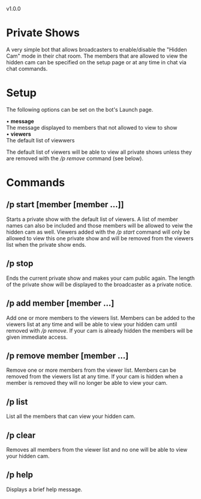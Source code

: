 v1.0.0

<h1>Private Shows</h1>

A very simple bot that allows broadcasters to enable/disable the "Hidden Cam" mode in their chat room. The members that are allowed to view the hidden cam can be specified on the setup page or at any time in chat via chat commands.

<h1>Setup</h1>

The following options can be set on the bot's Launch page.

&bullet; <b>message</b><br/>The message displayed to members that not allowed to view to show<br/>
&bullet; <b>viewers</b><br/>The default list of viewwers<br/>

The default list of viewers will be able to view all private shows unless they are removed with the <i>/p remove</i> command (see below).

<h1>Commands</h1>


<h2>/p start [member [member ...]]</h2>
Starts a private show with the default list of viewers. A list of member names can also be included and those members will be allowed to veiw the hidden cam as well. Viewers added with the <i>/p start</i> command will only be allowed to view this one private show and will be removed from the viewers list when the private show ends.

<h2>/p stop</h2>
Ends the current private show and makes your cam public again.  The length of the private show will be displayed to the broadcaster as a private notice.

<h2>/p add member [member ...]</h2>

Add one or more members to the viewers list.  Members can be added to the viewers list at any time and will be able to view your hidden cam until removed with <i>/p remove</i>.  If your cam is already hidden the members will be given immediate access.

<h2>/p remove member [member ...]</h2>

Remove one or more members from the viewer list.  Members can be removed from the viewers list at any time.  If your cam is hidden when a member is removed they will no longer be able to view your cam.

<h2>/p list</h2>

List all the members that can view your hidden cam.

<h2>/p clear</h2>

Removes all members from the viewer list and no one will be able to view your hidden cam.

<h2>/p help</h2>
Displays a brief help message. 